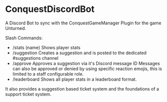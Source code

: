 # ConquestDiscordBot

A Discord Bot to sync with the ConquestGameManager Plugin for the game Unturned.

Slash Commands:
- /stats (name)
  Shows player stats
- /suggestion
  Creates a suggestion and is posted to the dedicated #suggestions channel
- /approve
  Approves a suggestion via it's Discord message ID
  Messages can also be approved or denied by using specific reaction emojis, this is limited to a staff configurable role.
- /leaderboard
  Shows all player stats in a leaderboard format.

It also provides a suggestion based ticket system and the foundations of a support ticket system.
